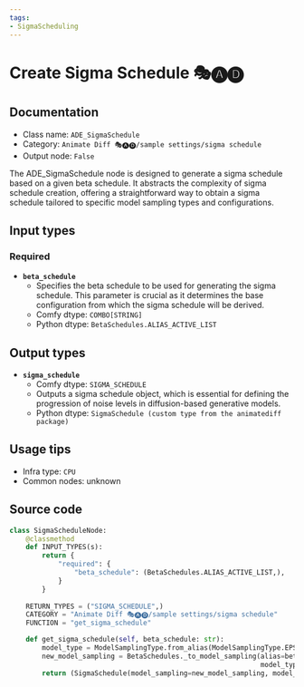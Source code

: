 ```yaml
---
tags:
- SigmaScheduling
---
```


# Create Sigma Schedule 🎭🅐🅓
## Documentation
- Class name: `ADE_SigmaSchedule`
- Category: `Animate Diff 🎭🅐🅓/sample settings/sigma schedule`
- Output node: `False`

The ADE_SigmaSchedule node is designed to generate a sigma schedule based on a given beta schedule. It abstracts the complexity of sigma schedule creation, offering a straightforward way to obtain a sigma schedule tailored to specific model sampling types and configurations.
## Input types
### Required
- **`beta_schedule`**
    - Specifies the beta schedule to be used for generating the sigma schedule. This parameter is crucial as it determines the base configuration from which the sigma schedule will be derived.
    - Comfy dtype: `COMBO[STRING]`
    - Python dtype: `BetaSchedules.ALIAS_ACTIVE_LIST`
## Output types
- **`sigma_schedule`**
    - Comfy dtype: `SIGMA_SCHEDULE`
    - Outputs a sigma schedule object, which is essential for defining the progression of noise levels in diffusion-based generative models.
    - Python dtype: `SigmaSchedule (custom type from the animatediff package)`
## Usage tips
- Infra type: `CPU`
- Common nodes: unknown


## Source code
```python
class SigmaScheduleNode:
    @classmethod
    def INPUT_TYPES(s):
        return {
            "required": {
                "beta_schedule": (BetaSchedules.ALIAS_ACTIVE_LIST,),
            }
        }
    
    RETURN_TYPES = ("SIGMA_SCHEDULE",)
    CATEGORY = "Animate Diff 🎭🅐🅓/sample settings/sigma schedule"
    FUNCTION = "get_sigma_schedule"

    def get_sigma_schedule(self, beta_schedule: str):
        model_type = ModelSamplingType.from_alias(ModelSamplingType.EPS)
        new_model_sampling = BetaSchedules._to_model_sampling(alias=beta_schedule,
                                                              model_type=model_type)
        return (SigmaSchedule(model_sampling=new_model_sampling, model_type=model_type),)

```
